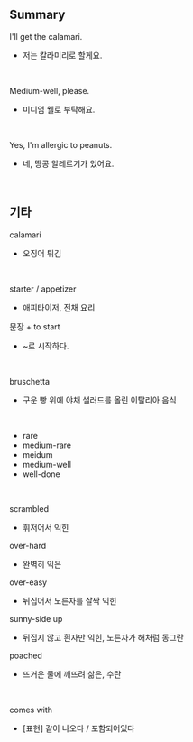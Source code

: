 ## Summary

I'll get the calamari.
- 저는 칼라미리로 할게요.

<br>

Medium-well, please.
- 미디엄 웰로 부탁해요.

<br>

Yes, I'm allergic to peanuts.
- 네, 땅콩 알레르기가 있어요.

<br>

## 기타

calamari
- 오징어 튀김

<br>

starter / appetizer
- 애피타이저, 전채 요리

문장 + to start
- ~로 시작하다.

<br>

bruschetta
- 구운 빵 위에 야채 샐러드를 올린 이탈리아 음식

<br>

- rare
- medium-rare
- meidum
- medium-well
- well-done

<br>

scrambled
- 휘저어서 익힌

over-hard
- 완벽히 익은

over-easy
- 뒤집어서 노른자를 살짝 익힌

sunny-side up
- 뒤집지 않고 흰자만 익힌, 노른자가 해처럼 동그란

poached
- 뜨거운 물에 깨뜨려 삶은, 수란

<br>

comes with
- [표현] 같이 나오다 / 포함되어있다
